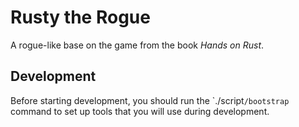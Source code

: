 # Rusty the Rogue

A rogue-like base on the game from the book _Hands on Rust_.

## Development

Before starting development, you should run the `./script``/bootstrap`` command to set up tools that you will use during development.
